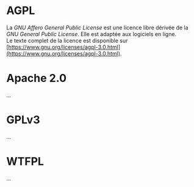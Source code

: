 # AGPL
La *GNU Affero General Public License* est une licence libre dérivée de la *GNU General Public License*. Elle est adaptée aux logiciels en ligne.   
Le texte complet de la licence est disponible sur [https://www.gnu.org/licenses/agpl-3.0.html](https://www.gnu.org/licenses/agpl-3.0.html).   

# Apache 2.0
...   

# GPLv3
...   

# WTFPL
...   
